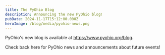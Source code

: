 ```yaml
---
title: The PyOhio Blog
description: Announcing the new PyOhio blog!
pubDate: 2024-11-17T15:12:00.000Z
heroImage: /blog/media/pyohio-news.png
---
```


PyOhio's new blog is available at https://www.pyohio.org/blog.

Check back here for PyOhio news and announcements about future events!
